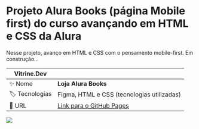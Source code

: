 # Projeto Alura Books (página Mobile first) do curso avançando em HTML e CSS da Alura
<p>Nesse projeto, avanço em HTML e CSS com o pensamento mobile-first. Em construção...<p>


| Vitrine.Dev |     |
| ------------| --- |
| :sparkles: Nome        | **Loja Alura Books**
| :label: Tecnologias | Figma, HTML e CSS (tecnologias utilizadas)
| :rocket: URL         | [Link para o GitHub Pages](https://sadybeca.github.io/curso-alura-books/)

<!-- Inserir imagem com a #vitrinedev ao final do link -->
![](https://via.placeholder.com/1200x500.png?text=imagem+lindona+do+meu+projeto#vitrinedev)

